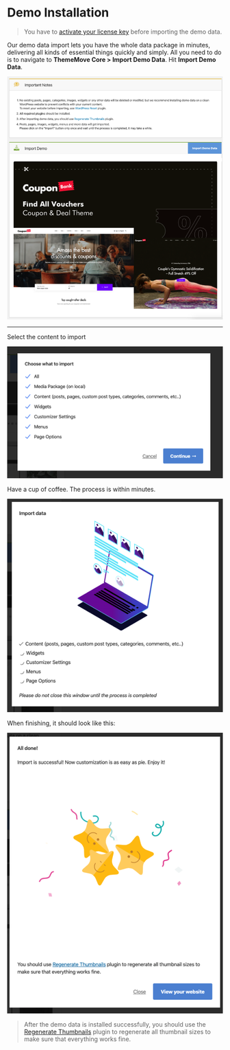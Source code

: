 # Demo Installation

> You have to [activate your license key](theme-ls.md) before importing the demo data.

Our demo data import lets you have the whole data package in minutes, delivering all kinds of essential things quickly and simply. All you need to do is to navigate to **ThemeMove Core > Import Demo Data**. Hit **Import Demo Data**.

![Install demo](images/install-demo.png)

---
Select the content to import

![Select import options](images/select-import-options.png)

Have a cup of coffee. The process is within minutes.

![Importing](images/import-data.png)

When finishing, it should look like this:

![Import success](images/import-success.png)

> After the demo data is installed successfully, you should use the [Regenerate Thumbnails](https://wordpress.org/plugins/regenerate-thumbnails/) plugin to regenerate all thumbnail sizes to make sure that everything works fine.